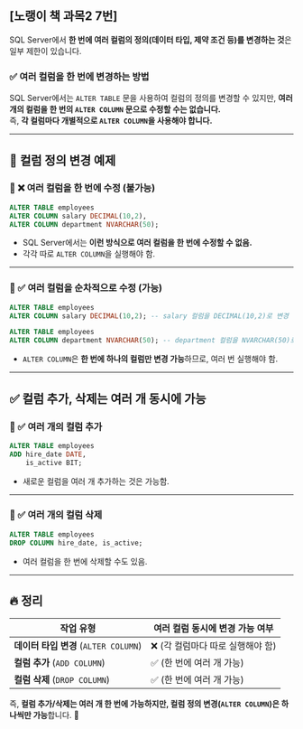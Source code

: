 ## [노랭이 책 과목2 7번]

SQL Server에서 **한 번에 여러 컬럼의 정의(데이터 타입, 제약 조건 등)를 변경하는 것**은 일부 제한이 있습니다.  

### ✅ 여러 컬럼을 한 번에 변경하는 방법  
SQL Server에서는 `ALTER TABLE` 문을 사용하여 컬럼의 정의를 변경할 수 있지만, **여러 개의 컬럼을 한 번의 `ALTER COLUMN` 문으로 수정할 수는 없습니다.**  
즉, **각 컬럼마다 개별적으로 `ALTER COLUMN`을 사용해야 합니다.**  

---

## 🎯 컬럼 정의 변경 예제  

### 📌 ❌ 여러 컬럼을 한 번에 수정 (불가능)  
```sql
ALTER TABLE employees
ALTER COLUMN salary DECIMAL(10,2), 
ALTER COLUMN department NVARCHAR(50);
```
- SQL Server에서는 **이런 방식으로 여러 컬럼을 한 번에 수정할 수 없음.**
- 각각 따로 `ALTER COLUMN`을 실행해야 함.

---

### 📌 ✅ 여러 컬럼을 순차적으로 수정 (가능)  
```sql
ALTER TABLE employees
ALTER COLUMN salary DECIMAL(10,2); -- salary 컬럼을 DECIMAL(10,2)로 변경

ALTER TABLE employees
ALTER COLUMN department NVARCHAR(50); -- department 컬럼을 NVARCHAR(50)로 변경
```
- `ALTER COLUMN`은 **한 번에 하나의 컬럼만 변경 가능**하므로, 여러 번 실행해야 함.

---

## ✅ 컬럼 추가, 삭제는 여러 개 동시에 가능  

### 📌 ✅ 여러 개의 컬럼 추가  
```sql
ALTER TABLE employees
ADD hire_date DATE, 
    is_active BIT;
```
- 새로운 컬럼을 여러 개 추가하는 것은 가능함.

---

### 📌 ✅ 여러 개의 컬럼 삭제  
```sql
ALTER TABLE employees
DROP COLUMN hire_date, is_active;
```
- 여러 컬럼을 한 번에 삭제할 수도 있음.

---

## 🔥 정리  
| 작업 유형 | 여러 컬럼 동시에 변경 가능 여부 |
|-----------|------------------|
| **데이터 타입 변경** (`ALTER COLUMN`) | ❌ (각 컬럼마다 따로 실행해야 함) |
| **컬럼 추가** (`ADD COLUMN`) | ✅ (한 번에 여러 개 가능) |
| **컬럼 삭제** (`DROP COLUMN`) | ✅ (한 번에 여러 개 가능) |

즉, **컬럼 추가/삭제는 여러 개 한 번에 가능하지만, 컬럼 정의 변경(`ALTER COLUMN`)은 하나씩만 가능**합니다. 🎯
